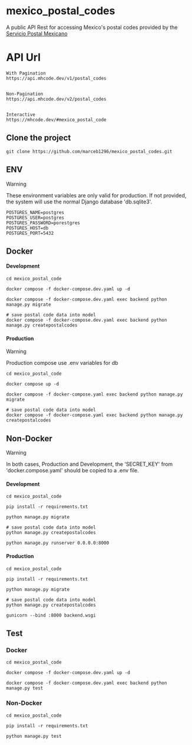 # mexico_postal_codes

A public API Rest for accessing Mexico's postal codes provided by the [Servicio Postal Mexicano](https://www.correosdemexico.gob.mx/SSLServicios/ConsultaCP/CodigoPostal_Exportar.aspx)

# API Url

```
With Pagination
https://api.mhcode.dev/v1/postal_codes


Non-Pagination
https://api.mhcode.dev/v2/postal_codes


Interactive
https://mhcode.dev/#mexico_postal_code
```

## Clone the project

```
git clone https://github.com/marceb1296/mexico_postal_codes.git
```

## ENV

> [!WARNING]
> These environment variables are only valid for production. If not provided, the system will use the normal Django database 'db.sqlite3'.

```
POSTGRES_NAME=postgres
POSTGRES_USER=postgres
POSTGRES_PASSWORD=porestgres
POSTGRES_HOST=db
POSTGRES_PORT=5432
```

## Docker

#### Development

```
cd mexico_postal_code

docker compose -f docker-compose.dev.yaml up -d

docker compose -f docker-compose.dev.yaml exec backend python manage.py migrate

# save postal code data into model
docker compose -f docker-compose.dev.yaml exec backend python manage.py createpostalcodes

```

#### Production

> [!WARNING]
> Production compose use .env variables for db

```
cd mexico_postal_code

docker compose up -d

docker compose -f docker-compose.yaml exec backend python manage.py migrate

# save postal code data into model
docker compose -f docker-compose.yaml exec backend python manage.py createpostalcodes
```

## Non-Docker

> [!WARNING]
> In both cases, Production and Development, the 'SECRET_KEY' from 'docker.compose.yaml' should be copied to a .env file.

#### Development

```
cd mexico_postal_code

pip install -r requirements.txt

python manage.py migrate

# save postal code data into model
python manage.py createpostalcodes

python manage.py runserver 0.0.0.0:8000
```

#### Production

```
cd mexico_postal_code

pip install -r requirements.txt

python manage.py migrate

# save postal code data into model
python manage.py createpostalcodes

gunicorn --bind :8000 backend.wsgi
```

## Test

### Docker

```
cd mexico_postal_code

docker compose -f docker-compose.dev.yaml up -d

docker compose -f docker-compose.dev.yaml exec backend python manage.py test

```

### Non-Docker

```
cd mexico_postal_code

pip install -r requirements.txt

python manage.py test
```

